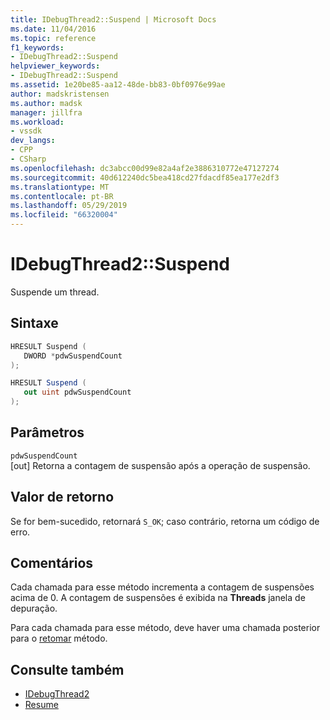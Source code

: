 ```yaml
---
title: IDebugThread2::Suspend | Microsoft Docs
ms.date: 11/04/2016
ms.topic: reference
f1_keywords:
- IDebugThread2::Suspend
helpviewer_keywords:
- IDebugThread2::Suspend
ms.assetid: 1e20be85-aa12-48de-bb83-0bf0976e99ae
author: madskristensen
ms.author: madsk
manager: jillfra
ms.workload:
- vssdk
dev_langs:
- CPP
- CSharp
ms.openlocfilehash: dc3abcc00d99e82a4af2e3886310772e47127274
ms.sourcegitcommit: 40d612240dc5bea418cd27fdacdf85ea177e2df3
ms.translationtype: MT
ms.contentlocale: pt-BR
ms.lasthandoff: 05/29/2019
ms.locfileid: "66320004"
---
```

# <a name="idebugthread2suspend"></a>IDebugThread2::Suspend
Suspende um thread.

## <a name="syntax"></a>Sintaxe

```cpp
HRESULT Suspend ( 
   DWORD *pdwSuspendCount
);
```

```csharp
HRESULT Suspend ( 
   out uint pdwSuspendCount
);
```

## <a name="parameters"></a>Parâmetros
`pdwSuspendCount`\
[out] Retorna a contagem de suspensão após a operação de suspensão.

## <a name="return-value"></a>Valor de retorno
 Se for bem-sucedido, retornará `S_OK`; caso contrário, retorna um código de erro.

## <a name="remarks"></a>Comentários
 Cada chamada para esse método incrementa a contagem de suspensões acima de 0. A contagem de suspensões é exibida na **Threads** janela de depuração.

 Para cada chamada para esse método, deve haver uma chamada posterior para o [retomar](../../../extensibility/debugger/reference/idebugthread2-resume.md) método.

## <a name="see-also"></a>Consulte também
- [IDebugThread2](../../../extensibility/debugger/reference/idebugthread2.md)
- [Resume](../../../extensibility/debugger/reference/idebugthread2-resume.md)